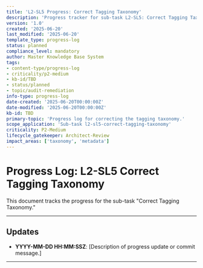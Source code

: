 ```yaml
---
title: 'L2-SL5 Progress: Correct Tagging Taxonomy'
description: 'Progress tracker for sub-task L2-SL5: Correct Tagging Taxonomy'
version: '1.0'
created: '2025-06-20'
last_modified: '2025-06-20'
template_type: progress-log
status: planned
compliance_level: mandatory
author: Master Knowledge Base System
tags:
- content-type/progress-log
- criticality/p2-medium
- kb-id/TBD
- status/planned
- topic/audit-remediation
info-type: progress-log
date-created: '2025-06-20T00:00:00Z'
date-modified: '2025-06-20T00:00:00Z'
kb-id: TBD
primary-topic: 'Progress log for correcting the tagging taxonomy.'
scope_application: 'Sub-task l2-sl5-correct-tagging-taxonomy'
criticality: P2-Medium
lifecycle_gatekeeper: Architect-Review
impact_areas: ['taxonomy', 'metadata']
---
```

# Progress Log: L2-SL5 Correct Tagging Taxonomy

This document tracks the progress for the sub-task "Correct Tagging Taxonomy."

---
## Updates

*   **YYYY-MM-DD HH:MM:SSZ**: [Description of progress update or commit message.]

--- 